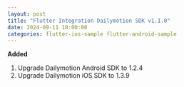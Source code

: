 ```yaml
---
layout: post
title: "Flutter Integration Dailymotion SDK v1.1.0"
date: 2024-09-11 10:00:00
categories: flutter-ios-sample flutter-android-sample
---
```


**Added**
1. Upgrade Dailymotion Android SDK to 1.2.4
2. Upgrade Dailymotion iOS SDK to 1.3.9

